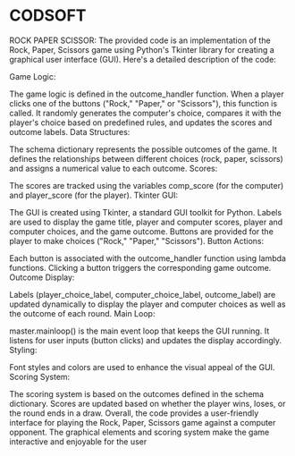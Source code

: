 # CODSOFT
ROCK PAPER SCISSOR:
The provided code is an implementation of the Rock, Paper, Scissors game using Python's Tkinter library for creating a graphical user interface (GUI). Here's a detailed description of the code:

Game Logic:

The game logic is defined in the outcome_handler function. When a player clicks one of the buttons ("Rock," "Paper," or "Scissors"), this function is called. It randomly generates the computer's choice, compares it with the player's choice based on predefined rules, and updates the scores and outcome labels.
Data Structures:

The schema dictionary represents the possible outcomes of the game. It defines the relationships between different choices (rock, paper, scissors) and assigns a numerical value to each outcome.
Scores:

The scores are tracked using the variables comp_score (for the computer) and player_score (for the player).
Tkinter GUI:

The GUI is created using Tkinter, a standard GUI toolkit for Python.
Labels are used to display the game title, player and computer scores, player and computer choices, and the game outcome.
Buttons are provided for the player to make choices ("Rock," "Paper," "Scissors").
Button Actions:

Each button is associated with the outcome_handler function using lambda functions. Clicking a button triggers the corresponding game outcome.
Outcome Display:

Labels (player_choice_label, computer_choice_label, outcome_label) are updated dynamically to display the player and computer choices as well as the outcome of each round.
Main Loop:

master.mainloop() is the main event loop that keeps the GUI running. It listens for user inputs (button clicks) and updates the display accordingly.
Styling:

Font styles and colors are used to enhance the visual appeal of the GUI.
Scoring System:

The scoring system is based on the outcomes defined in the schema dictionary. Scores are updated based on whether the player wins, loses, or the round ends in a draw.
Overall, the code provides a user-friendly interface for playing the Rock, Paper, Scissors game against a computer opponent. The graphical elements and scoring system make the game interactive and enjoyable for the user

